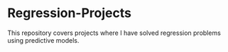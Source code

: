 # Regression-Projects
This repository covers projects where I have solved regression problems using predictive models.
